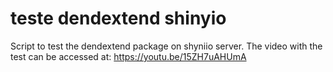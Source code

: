 # teste dendextend shinyio

Script to test the dendextend package on shyniio server.
The video with the test can be accessed at: https://youtu.be/15ZH7uAHUmA
